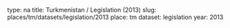 type: na
title: Turkmenistan / Legislation (2013)
slug: places/tm/datasets/legislation/2013
place: tm
dataset: legislation
year: 2013
